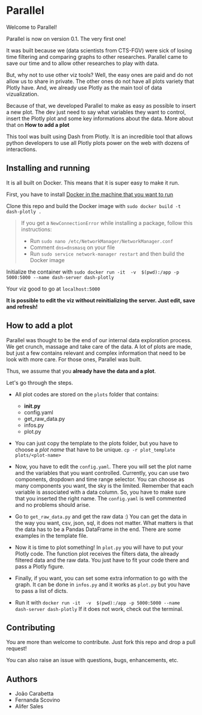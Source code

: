 # Parallel

Welcome to Parallel!

Parallel is now on version 0.1. The very first one!

It was built because we (data scientists from CTS-FGV) were sick of
losing time filtering and comparing graphs to other researches. Parallel
came to save our time and to allow other researches to play with data.

But, why not to use other viz tools? Well, the easy ones are paid and
do not allow us to share in private. The other ones do not have all
plots variety that Plotly have. And, we already use Plotly as the main
tool of data vizualization.

Because of that, we developed Parallel to make as easy as possible to
insert a new plot. The dev just need to say what variables they want to
control, insert the Plotly plot and some key informations about the
data. More about that on **How to add a plot**


This tool was built using Dash from Plotly. It is an incredible tool
that allows python developers to use all Plotly plots power on the web
with dozens of interactions.

## Installing and running

It is all built on Docker. This means that it is super easy to make it
run.

First, you have to install [Docker in the machine that you want to
run](https://www.docker.com/get-docker)

Clone this repo and build the Docker image with `sudo docker build -t dash-plotly .`

> If you get a `NewConnectionError` while installing a package, follow this instructions:
>
> - Run `sudo nano /etc/NetworkManager/NetworkManager.conf `
> - Comment `dns=dnsmasq` on your file
> - Run `sudo service network-manager restart` and then build the Docker image

Initialize the container with `sudo docker run -it  -v  $(pwd):/app -p 5000:5000 --name dash-server dash-plotly`

Your viz good to go at `localhost:5000`

**It is possible to edit the viz without reinitializing the server. Just
edit, save and refresh!**

## How to add a plot

Parallel was thought to be the end of our internal data exploration
process. We get crunch, massage and take care of the data. A lot of
plots are made, but just a few contains relevant and complex
information that need to be look with more care. For those ones,
Parallel was built.

Thus, we assume that you **already have the data and a plot**.

Let's go through the steps.

- All plot codes are stored on the `plots` folder that contains:
    - __init.py__
    - config.yaml
    - get_raw_data.py
    - infos.py
    - plot.py

- You can just copy the template to the plots folder, but you have to
choose a *plot name* that have to be unique.
`cp -r plot_template plots/<plot-name>`

- Now, you have to edit the `config.yaml`. There you will set the
plot name and the variables that you want controlled. Currently,
you can use two components, dropdown and time range selector. You can
choose as many components you want, the sky is the limited.
Remember that each variable is associated with a data column. So, you
have to make sure that you inserted the right name.
The `config.yaml` is well commented and no problems should arise.

- Go to `get_raw_data.py` and get the raw data :) You can get the data
in the way you want, csv, json, sql, it does not matter. What matters is
that the data has to be a Pandas DataFrame in the end. There are some
examples in the template file.

- Now it is time to plot something! In `plot.py` you will have to put
your Plotly code. The function plot receives the filters data, the
already filtered data and the raw data. You just have to fit your
code there and pass a Plotly figure.

- Finally, if you want, you can set some extra information to go with
the graph. It can be done in `infos.py` and it works as `plot.py` but
you have to pass a list of dicts.

- Run it with
`docker run -it  -v  $(pwd):/app -p 5000:5000 --name dash-server dash-plotly`
If it does not work, check out the terminal.


## Contributing

You are more than welcome to contribute. Just fork this repo and drop
a pull request!

You can also raise an issue with questions, bugs, enhancements, etc.

## Authors
- João Carabetta
- Fernanda Scovino
- Alifer Sales
